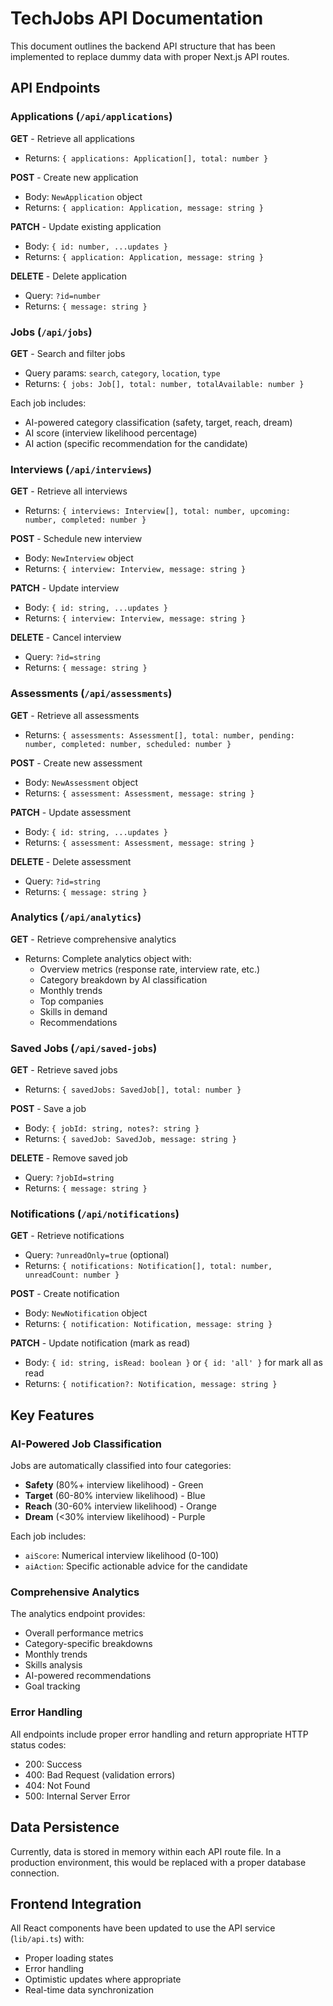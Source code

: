 # TechJobs API Documentation

This document outlines the backend API structure that has been implemented to replace dummy data with proper Next.js API routes.

## API Endpoints

### Applications (`/api/applications`)

**GET** - Retrieve all applications
- Returns: `{ applications: Application[], total: number }`

**POST** - Create new application
- Body: `NewApplication` object
- Returns: `{ application: Application, message: string }`

**PATCH** - Update existing application
- Body: `{ id: number, ...updates }`
- Returns: `{ application: Application, message: string }`

**DELETE** - Delete application
- Query: `?id=number`
- Returns: `{ message: string }`

### Jobs (`/api/jobs`)

**GET** - Search and filter jobs
- Query params: `search`, `category`, `location`, `type`
- Returns: `{ jobs: Job[], total: number, totalAvailable: number }`

Each job includes:
- AI-powered category classification (safety, target, reach, dream)
- AI score (interview likelihood percentage)
- AI action (specific recommendation for the candidate)

### Interviews (`/api/interviews`)

**GET** - Retrieve all interviews
- Returns: `{ interviews: Interview[], total: number, upcoming: number, completed: number }`

**POST** - Schedule new interview
- Body: `NewInterview` object
- Returns: `{ interview: Interview, message: string }`

**PATCH** - Update interview
- Body: `{ id: string, ...updates }`
- Returns: `{ interview: Interview, message: string }`

**DELETE** - Cancel interview
- Query: `?id=string`
- Returns: `{ message: string }`

### Assessments (`/api/assessments`)

**GET** - Retrieve all assessments
- Returns: `{ assessments: Assessment[], total: number, pending: number, completed: number, scheduled: number }`

**POST** - Create new assessment
- Body: `NewAssessment` object
- Returns: `{ assessment: Assessment, message: string }`

**PATCH** - Update assessment
- Body: `{ id: string, ...updates }`
- Returns: `{ assessment: Assessment, message: string }`

**DELETE** - Delete assessment
- Query: `?id=string`
- Returns: `{ message: string }`

### Analytics (`/api/analytics`)

**GET** - Retrieve comprehensive analytics
- Returns: Complete analytics object with:
  - Overview metrics (response rate, interview rate, etc.)
  - Category breakdown by AI classification
  - Monthly trends
  - Top companies
  - Skills in demand
  - Recommendations

### Saved Jobs (`/api/saved-jobs`)

**GET** - Retrieve saved jobs
- Returns: `{ savedJobs: SavedJob[], total: number }`

**POST** - Save a job
- Body: `{ jobId: string, notes?: string }`
- Returns: `{ savedJob: SavedJob, message: string }`

**DELETE** - Remove saved job
- Query: `?jobId=string`
- Returns: `{ message: string }`

### Notifications (`/api/notifications`)

**GET** - Retrieve notifications
- Query: `?unreadOnly=true` (optional)
- Returns: `{ notifications: Notification[], total: number, unreadCount: number }`

**POST** - Create notification
- Body: `NewNotification` object
- Returns: `{ notification: Notification, message: string }`

**PATCH** - Update notification (mark as read)
- Body: `{ id: string, isRead: boolean }` or `{ id: 'all' }` for mark all as read
- Returns: `{ notification?: Notification, message: string }`

## Key Features

### AI-Powered Job Classification

Jobs are automatically classified into four categories:
- **Safety** (80%+ interview likelihood) - Green
- **Target** (60-80% interview likelihood) - Blue  
- **Reach** (30-60% interview likelihood) - Orange
- **Dream** (<30% interview likelihood) - Purple

Each job includes:
- `aiScore`: Numerical interview likelihood (0-100)
- `aiAction`: Specific actionable advice for the candidate

### Comprehensive Analytics

The analytics endpoint provides:
- Overall performance metrics
- Category-specific breakdowns
- Monthly trends
- Skills analysis
- AI-powered recommendations
- Goal tracking

### Error Handling

All endpoints include proper error handling and return appropriate HTTP status codes:
- 200: Success
- 400: Bad Request (validation errors)
- 404: Not Found
- 500: Internal Server Error

## Data Persistence

Currently, data is stored in memory within each API route file. In a production environment, this would be replaced with a proper database connection.

## Frontend Integration

All React components have been updated to use the API service (`lib/api.ts`) with:
- Proper loading states
- Error handling
- Optimistic updates where appropriate
- Real-time data synchronization